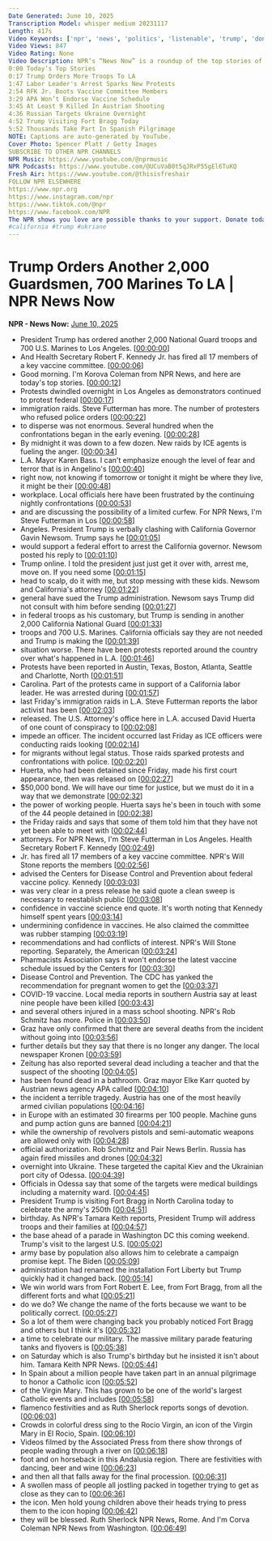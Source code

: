 ```yaml
---
Date Generated: June 10, 2025
Transcription Model: whisper medium 20231117
Length: 417s
Video Keywords: ['npr', 'news', 'politics', 'listenable', 'trump', 'donald trump', 'trump administration', 'tariffs', 'travel ban', 'deportations', 'immigrants', 'migrants', 'gavin newsom', 'california', 'los angeles', 'la riots', 'rfk jr.', 'vaccines', 'austria', 'school shooting', 'russia', 'ukraine', 'fort bragg', 'spain', 'virgin mary', 'catholics']
Video Views: 847
Video Rating: None
Video Description: NPR’s “News Now” is a roundup of the top stories of the day. Click “Show More” for a list of today’s stories:
0:00 Today’s Top Stories
0:17 Trump Orders More Troops To LA
1:47 Labor Leader's Arrest Sparks New Protests
2:54 RFK Jr. Boots Vaccine Committee Members
3:29 APA Won’t Endorse Vaccine Schedule
3:45 At Least 9 Killed In Austrian Shooting
4:36 Russian Targets Ukraine Overnight
4:52 Trump Visiting Fort Bragg Today
5:52 Thousands Take Part In Spanish Pilgrimage
NOTE: Captions are auto-generated by YouTube.
Cover Photo: Spencer Platt / Getty Images
SUBSCRIBE TO OTHER NPR CHANNELS
NPR Music: https://www.youtube.com/@nprmusic
NPR Podcasts: https://www.youtube.com/@UCuVaB0t5qJRxP55gEl6TuKQ
Fresh Air: https://www.youtube.com/@thisisfreshair
FOLLOW NPR ELSEWHERE
https://www.npr.org
https://www.instagram.com/npr
https://www.tiktok.com/@npr
https://www.facebook.com/NPR
The NPR shows you love are possible thanks to your support. Donate today: https://www.npr.org/donations/support
#california #trump #ukriane
---
```


# Trump Orders Another 2,000 Guardsmen, 700 Marines To LA | NPR News Now
**NPR - News Now:** [June 10, 2025](https://www.youtube.com/watch?v=c0NjmETIR0s)
*  President Trump has ordered another 2,000 National Guard troops and 700 U.S. Marines to Los Angeles. [[00:00:00](https://www.youtube.com/watch?v=c0NjmETIR0s&t=0.0s)]
*  And Health Secretary Robert F. Kennedy Jr. has fired all 17 members of a key vaccine committee. [[00:00:06](https://www.youtube.com/watch?v=c0NjmETIR0s&t=6.32s)]
*  Good morning. I'm Korova Coleman from NPR News, and here are today's top stories. [[00:00:12](https://www.youtube.com/watch?v=c0NjmETIR0s&t=12.64s)]
*  Protests dwindled overnight in Los Angeles as demonstrators continued to protest federal [[00:00:17](https://www.youtube.com/watch?v=c0NjmETIR0s&t=17.44s)]
*  immigration raids. Steve Futterman has more. The number of protesters who refused police orders [[00:00:22](https://www.youtube.com/watch?v=c0NjmETIR0s&t=22.88s)]
*  to disperse was not enormous. Several hundred when the confrontations began in the early evening. [[00:00:28](https://www.youtube.com/watch?v=c0NjmETIR0s&t=28.24s)]
*  By midnight it was down to a few dozen. New raids by ICE agents is fueling the anger. [[00:00:34](https://www.youtube.com/watch?v=c0NjmETIR0s&t=34.4s)]
*  L.A. Mayor Karen Bass. I can't emphasize enough the level of fear and terror that is in Angelino's [[00:00:40](https://www.youtube.com/watch?v=c0NjmETIR0s&t=40.16s)]
*  right now, not knowing if tomorrow or tonight it might be where they live, it might be their [[00:00:48](https://www.youtube.com/watch?v=c0NjmETIR0s&t=48.0s)]
*  workplace. Local officials here have been frustrated by the continuing nightly confrontations [[00:00:53](https://www.youtube.com/watch?v=c0NjmETIR0s&t=53.04s)]
*  and are discussing the possibility of a limited curfew. For NPR News, I'm Steve Futterman in Los [[00:00:58](https://www.youtube.com/watch?v=c0NjmETIR0s&t=58.48s)]
*  Angeles. President Trump is verbally clashing with California Governor Gavin Newsom. Trump says he [[00:01:05](https://www.youtube.com/watch?v=c0NjmETIR0s&t=65.28s)]
*  would support a federal effort to arrest the California governor. Newsom posted his reply to [[00:01:10](https://www.youtube.com/watch?v=c0NjmETIR0s&t=70.56s)]
*  Trump online. I told the president just just get it over with, arrest me, move on. If you need some [[00:01:15](https://www.youtube.com/watch?v=c0NjmETIR0s&t=75.92s)]
*  head to scalp, do it with me, but stop messing with these kids. Newsom and California's attorney [[00:01:22](https://www.youtube.com/watch?v=c0NjmETIR0s&t=82.8s)]
*  general have sued the Trump administration. Newsom says Trump did not consult with him before sending [[00:01:27](https://www.youtube.com/watch?v=c0NjmETIR0s&t=87.92s)]
*  in federal troops as his customary, but Trump is sending in another 2,000 California National Guard [[00:01:33](https://www.youtube.com/watch?v=c0NjmETIR0s&t=93.03999999999999s)]
*  troops and 700 U.S. Marines. California officials say they are not needed and Trump is making the [[00:01:39](https://www.youtube.com/watch?v=c0NjmETIR0s&t=99.84s)]
*  situation worse. There have been protests reported around the country over what's happened in L.A. [[00:01:46](https://www.youtube.com/watch?v=c0NjmETIR0s&t=106.16s)]
*  Protests have been reported in Austin, Texas, Boston, Atlanta, Seattle and Charlotte, North [[00:01:51](https://www.youtube.com/watch?v=c0NjmETIR0s&t=111.92s)]
*  Carolina. Part of the protests came in support of a California labor leader. He was arrested during [[00:01:57](https://www.youtube.com/watch?v=c0NjmETIR0s&t=117.6s)]
*  last Friday's immigration raids in L.A. Steve Futterman reports the labor activist has been [[00:02:03](https://www.youtube.com/watch?v=c0NjmETIR0s&t=123.36s)]
*  released. The U.S. Attorney's office here in L.A. accused David Huerta of one count of conspiracy to [[00:02:08](https://www.youtube.com/watch?v=c0NjmETIR0s&t=128.64s)]
*  impede an officer. The incident occurred last Friday as ICE officers were conducting raids looking [[00:02:14](https://www.youtube.com/watch?v=c0NjmETIR0s&t=134.72s)]
*  for migrants without legal status. Those raids sparked protests and confrontations with police. [[00:02:20](https://www.youtube.com/watch?v=c0NjmETIR0s&t=140.88s)]
*  Huerta, who had been detained since Friday, made his first court appearance, then was released on [[00:02:27](https://www.youtube.com/watch?v=c0NjmETIR0s&t=147.28s)]
*  $50,000 bond. We will have our time for justice, but we must do it in a way that we demonstrate [[00:02:32](https://www.youtube.com/watch?v=c0NjmETIR0s&t=152.4s)]
*  the power of working people. Huerta says he's been in touch with some of the 44 people detained in [[00:02:38](https://www.youtube.com/watch?v=c0NjmETIR0s&t=158.96s)]
*  the Friday raids and says that some of them told him that they have not yet been able to meet with [[00:02:44](https://www.youtube.com/watch?v=c0NjmETIR0s&t=164.32s)]
*  attorneys. For NPR News, I'm Steve Futterman in Los Angeles. Health Secretary Robert F. Kennedy [[00:02:49](https://www.youtube.com/watch?v=c0NjmETIR0s&t=169.52s)]
*  Jr. has fired all 17 members of a key vaccine committee. NPR's Will Stone reports the members [[00:02:56](https://www.youtube.com/watch?v=c0NjmETIR0s&t=176.24s)]
*  advised the Centers for Disease Control and Prevention about federal vaccine policy. Kennedy [[00:03:03](https://www.youtube.com/watch?v=c0NjmETIR0s&t=183.28s)]
*  was very clear in a press release he said quote a clean sweep is necessary to reestablish public [[00:03:08](https://www.youtube.com/watch?v=c0NjmETIR0s&t=188.48000000000002s)]
*  confidence in vaccine science end quote. It's worth noting that Kennedy himself spent years [[00:03:14](https://www.youtube.com/watch?v=c0NjmETIR0s&t=194.16s)]
*  undermining confidence in vaccines. He also claimed the committee was rubber stamping [[00:03:19](https://www.youtube.com/watch?v=c0NjmETIR0s&t=199.52s)]
*  recommendations and had conflicts of interest. NPR's Will Stone reporting. Separately, the American [[00:03:24](https://www.youtube.com/watch?v=c0NjmETIR0s&t=204.64s)]
*  Pharmacists Association says it won't endorse the latest vaccine schedule issued by the Centers for [[00:03:30](https://www.youtube.com/watch?v=c0NjmETIR0s&t=210.88s)]
*  Disease Control and Prevention. The CDC has yanked the recommendation for pregnant women to get the [[00:03:37](https://www.youtube.com/watch?v=c0NjmETIR0s&t=217.28s)]
*  COVID-19 vaccine. Local media reports in southern Austria say at least nine people have been killed [[00:03:43](https://www.youtube.com/watch?v=c0NjmETIR0s&t=223.04s)]
*  and several others injured in a mass school shooting. NPR's Rob Schmitz has more. Police in [[00:03:50](https://www.youtube.com/watch?v=c0NjmETIR0s&t=230.0s)]
*  Graz have only confirmed that there are several deaths from the incident without going into [[00:03:56](https://www.youtube.com/watch?v=c0NjmETIR0s&t=236.0s)]
*  further details but they say that there is no longer any danger. The local newspaper Kronen [[00:03:59](https://www.youtube.com/watch?v=c0NjmETIR0s&t=239.84s)]
*  Zeitung has also reported several dead including a teacher and that the suspect of the shooting [[00:04:05](https://www.youtube.com/watch?v=c0NjmETIR0s&t=245.51999999999998s)]
*  has been found dead in a bathroom. Graz mayor Elke Karr quoted by Austrian news agency APA called [[00:04:10](https://www.youtube.com/watch?v=c0NjmETIR0s&t=250.16000000000003s)]
*  the incident a terrible tragedy. Austria has one of the most heavily armed civilian populations [[00:04:16](https://www.youtube.com/watch?v=c0NjmETIR0s&t=256.56s)]
*  in Europe with an estimated 30 firearms per 100 people. Machine guns and pump action guns are banned [[00:04:21](https://www.youtube.com/watch?v=c0NjmETIR0s&t=261.6s)]
*  while the ownership of revolvers pistols and semi-automatic weapons are allowed only with [[00:04:28](https://www.youtube.com/watch?v=c0NjmETIR0s&t=268.08000000000004s)]
*  official authorization. Rob Schmitz and Pair News Berlin. Russia has again fired missiles and drones [[00:04:32](https://www.youtube.com/watch?v=c0NjmETIR0s&t=272.40000000000003s)]
*  overnight into Ukraine. These targeted the capital Kiev and the Ukrainian port city of Odessa. [[00:04:39](https://www.youtube.com/watch?v=c0NjmETIR0s&t=279.12s)]
*  Officials in Odessa say that some of the targets were medical buildings including a maternity ward. [[00:04:45](https://www.youtube.com/watch?v=c0NjmETIR0s&t=285.12s)]
*  President Trump is visiting Fort Bragg in North Carolina today to celebrate the army's 250th [[00:04:51](https://www.youtube.com/watch?v=c0NjmETIR0s&t=291.68s)]
*  birthday. As NPR's Tamara Keith reports, President Trump will address troops and their families at [[00:04:57](https://www.youtube.com/watch?v=c0NjmETIR0s&t=297.68s)]
*  the base ahead of a parade in Washington DC this coming weekend. Trump's visit to the largest U.S. [[00:05:02](https://www.youtube.com/watch?v=c0NjmETIR0s&t=302.96s)]
*  army base by population also allows him to celebrate a campaign promise kept. The Biden [[00:05:09](https://www.youtube.com/watch?v=c0NjmETIR0s&t=309.04s)]
*  administration had renamed the installation Fort Liberty but Trump quickly had it changed back. [[00:05:14](https://www.youtube.com/watch?v=c0NjmETIR0s&t=314.96000000000004s)]
*  We win world wars from Fort Robert E. Lee, from Fort Bragg, from all the different forts and what [[00:05:21](https://www.youtube.com/watch?v=c0NjmETIR0s&t=321.44s)]
*  do we do? We change the name of the forts because we want to be politically correct. [[00:05:27](https://www.youtube.com/watch?v=c0NjmETIR0s&t=327.6s)]
*  So a lot of them were changing back you probably noticed Fort Bragg and others but I think it's [[00:05:32](https://www.youtube.com/watch?v=c0NjmETIR0s&t=332.08000000000004s)]
*  a time to celebrate our military. The massive military parade featuring tanks and flyovers is [[00:05:38](https://www.youtube.com/watch?v=c0NjmETIR0s&t=338.72s)]
*  on Saturday which is also Trump's birthday but he insisted it isn't about him. Tamara Keith NPR News. [[00:05:44](https://www.youtube.com/watch?v=c0NjmETIR0s&t=344.56s)]
*  In Spain about a million people have taken part in an annual pilgrimage to honor a Catholic icon [[00:05:52](https://www.youtube.com/watch?v=c0NjmETIR0s&t=352.72s)]
*  of the Virgin Mary. This has grown to be one of the world's largest Catholic events and includes [[00:05:58](https://www.youtube.com/watch?v=c0NjmETIR0s&t=358.0s)]
*  flamenco festivities and as Ruth Sherlock reports songs of devotion. [[00:06:03](https://www.youtube.com/watch?v=c0NjmETIR0s&t=363.12s)]
*  Crowds in colorful dress sing to the Rocio Virgin, an icon of the Virgin Mary in El Rocio, Spain. [[00:06:10](https://www.youtube.com/watch?v=c0NjmETIR0s&t=370.24s)]
*  Videos filmed by the Associated Press from there show throngs of people wading through a river on [[00:06:18](https://www.youtube.com/watch?v=c0NjmETIR0s&t=378.16s)]
*  foot and on horseback in this Andalusia region. There are festivities with dancing, beer and wine [[00:06:23](https://www.youtube.com/watch?v=c0NjmETIR0s&t=383.84000000000003s)]
*  and then all that falls away for the final procession. [[00:06:31](https://www.youtube.com/watch?v=c0NjmETIR0s&t=391.36s)]
*  A swollen mass of people all jostling packed in together trying to get as close as they can to [[00:06:36](https://www.youtube.com/watch?v=c0NjmETIR0s&t=396.72s)]
*  the icon. Men hold young children above their heads trying to press them to the icon hoping [[00:06:42](https://www.youtube.com/watch?v=c0NjmETIR0s&t=402.72s)]
*  they will be blessed. Ruth Sherlock NPR News, Rome. And I'm Corva Coleman NPR News from Washington. [[00:06:49](https://www.youtube.com/watch?v=c0NjmETIR0s&t=409.12s)]
